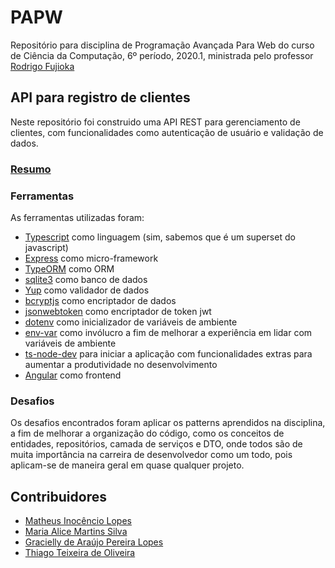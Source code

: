# PAPW
Repositório para disciplina de Programação Avançada Para Web do curso de Ciência da Computação, 6º período, 2020.1, ministrada pelo professor [Rodrigo Fujioka](https://github.com/rodrigofujioka)

## API para registro de clientes

Neste repositório foi construido uma API REST para gerenciamento de clientes, com funcionalidades como autenticação de usuário e validação de dados.

### [Resumo](docs/projeto.pdf)

### Ferramentas

As ferramentas utilizadas foram:

- [Typescript](https://www.typescriptlang.org/) como linguagem (sim, sabemos que é um superset do javascript)
- [Express](https://expressjs.com/pt-br/) como micro-framework
- [TypeORM](https://typeorm.io/) como ORM
- [sqlite3](https://www.sqlite.org/) como banco de dados
- [Yup](https://github.com/jquense/yup) como validador de dados
- [bcryptjs](https://github.com/dcodeIO/bcrypt.js) como encriptador de dados
- [jsonwebtoken](https://github.com/auth0/node-jsonwebtoken) como encriptador de token jwt
- [dotenv](https://github.com/motdotla/dotenv) como inicializador de variáveis de ambiente
- [env-var](https://github.com/evanshortiss/env-var) como invólucro a fim de melhorar a experiência em lidar com variáveis de ambiente
- [ts-node-dev](https://github.com/whitecolor/ts-node-dev) para iniciar a aplicação com funcionalidades extras para aumentar a produtividade no desenvolvimento
- [Angular](https://angular.io/) como frontend

### Desafios

Os desafios encontrados foram aplicar os patterns aprendidos na disciplina, a fim de melhorar a organização do código, como os conceitos de entidades, repositórios, camada de serviços e DTO, onde todos são de muita importância na carreira de desenvolvedor como um todo, pois aplicam-se de maneira geral em quase qualquer projeto.

## Contribuidores

- [Matheus Inocêncio Lopes](https://github.com/matheuslopess1)
- [Maria Alice Martins Silva](https://github.com/malicemartinss)
- [Gracielly de Araújo Pereira Lopes](https://github.com/Graciellyaraujo)
- [Thiago Teixeira de Oliveira](https://github.com/thiagoasd)
